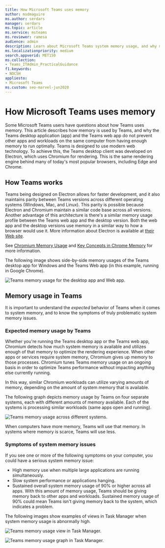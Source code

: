 ```yaml
---
title: How Microsoft Teams uses memory
author: msdmaguire
ms.author: serdars
manager: serdars
ms.topic: article
ms.service: msteams
ms.reviewer: ramesa
audience: admin
description: Learn about Microsoft Teams system memory usage, and why memory usage is the same between the desktop application and the web application.
ms.localizationpriority: medium
search.appverid: MET150
ms.collection: 
- Teams_ITAdmin_PracticalGuidance
f1.keywords:
- NOCSH
appliesto: 
- Microsoft Teams
ms.custom: seo-marvel-jun2020
---
```


# How Microsoft Teams uses memory

Some Microsoft Teams users have questions about how Teams uses memory. This article describes how memory is used by Teams, and why the Teams desktop application (app) and the Teams web app do not prevent other apps and workloads on the same computer from having enough memory to run optimally. Teams is designed to use modern web technology. To achieve this, the Teams desktop client was developed on Electron, which uses Chromium for rendering. This is the same rendering engine behind many of today's most popular browsers, including Edge and Chrome.

## How Teams works

Teams being designed on Electron allows for faster development, and it also maintains parity between Teams versions across different operating systems (Windows, Mac, and Linux). This parity is possible because Electron and Chromium maintain a similar code base across all versions. Another advantage of this architecture is there's a similar memory usage profile between the Teams web app and the desktop version. Both the web app and the desktop versions use memory in a similar way to how a browser would use it. More information about Electron is available at [their Web site](https://electronjs.org/).

See [Chromium Memory Usage](https://www.chromium.org/developers/memory-usage-backgrounder) and [Key Concepts in Chrome Memory](https://chromium.googlesource.com/chromium/src.git/+/master/docs/memory/key_concepts.md) for more information.

The following image shows side-by-side memory usages of the Teams desktop app for Windows and the Teams Web app (in this example, running in Google Chrome).

![Teams memory usage for the desktop app and Web app.](media/teams-memory-clientweb.png)

## Memory usage in Teams

It is important to understand the *expected* behavior of Teams when it comes to system memory, and to know the symptoms of truly problematic system memory issues.

### Expected memory usage by Teams

Whether you're running the Teams desktop app or the Teams web app, Chromium detects how much system memory is available and utilizes enough of that memory to optimize the rendering experience. When other apps or services require system memory, Chromium gives up memory to those processes. Chromium tunes Teams memory usage on an ongoing basis in order to optimize Teams performance without impacting anything else currently running.

In this way, similar Chromium workloads can utilize varying amounts of memory, depending on the amount of system memory that is available.

The following graph depicts memory usage by Teams on four separate systems, each with different amounts of memory available. Each of the systems is processing similar workloads (same apps open and running).

![Teams memory usage across different systems.](media/teams-memory-usage.png)

When computers have more memory, Teams will use that memory. In systems where memory is scarce, Teams will use less.

### Symptoms of system memory issues

If you see one or more of the following symptoms on your computer, you could have a serious system memory issue:

- High memory use when multiple large applications are running simultaneously.
- Slow system performance or applications hanging.
- Sustained overall system memory usage of 90% or higher across all apps. With this amount of memory usage, Teams should be giving memory back to other apps and workloads. Sustained memory usage of 90% could mean Teams isn't giving memory back to the system, which indicates a problem.

The following images show examples of views in Task Manager when system memory usage is abnormally high.

![Teams memory usage view in Task Manager.](media/teams-memory-high-mem-process-list.png)

![Teams memory usage graph in Task Manager.](media/teams-memory-high-mem-process-list2.png)
